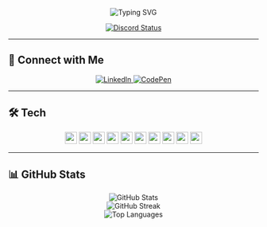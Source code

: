 

<p align="center">
  <img src="https://readme-typing-svg.demolab.com?font=Fira+Code&size=24&pause=1000&color=ffffff&center=true&vCenter=true&width=435&lines=Hi%2C+I'm+Harikrishnan+%F0%9F%91%8B;Welcome+to+my+GitHub+profile!" alt="Typing SVG" />
</p>

<p align="center">
  <a href="https://github.com/hk-vk">
    <img src="https://lanyard-profile-readme.vercel.app/api/870688726525820988?theme=light&bg=ffffff&animated=true&hideDiscrim=true&borderRadius=30px&idleMessage=Probably%20doing%20something%20else..." alt="Discord Status"/>
  </a>
</p>

---

## 🔗 Connect with Me

<p align="center">
  <a href="https://linkedin.com/in/harikrishnanvk" target="_blank">
    <img src="https://img.shields.io/badge/LinkedIn-ffffff?style=for-the-badge&logo=linkedin&logoColor=000000" alt="LinkedIn">
  </a>
  <a href="https://codepen.io/harikrishnanvk" target="_blank">
    <img src="https://img.shields.io/badge/CodePen-ffffff?style=for-the-badge&logo=codepen&logoColor=000000" alt="CodePen">
  </a>
</p>

---

## 🛠️ Tech

<p align="center">
  <img src="https://img.shields.io/badge/-Git-ffffff?style=flat-square&logo=git&logoColor=000000" height="24"/>
  <img src="https://img.shields.io/badge/-Python-ffffff?style=flat-square&logo=python&logoColor=000000" height="24"/>
  <img src="https://img.shields.io/badge/-JavaScript-ffffff?style=flat-square&logo=javascript&logoColor=000000" height="24"/>
  <img src="https://img.shields.io/badge/-Java-ffffff?style=flat-square&logo=java&logoColor=000000" height="24"/>
  <img src="https://img.shields.io/badge/-HTML5-ffffff?style=flat-square&logo=html5&logoColor=000000" height="24"/>
  <img src="https://img.shields.io/badge/-CSS3-ffffff?style=flat-square&logo=css3&logoColor=000000" height="24"/>
  <img src="https://img.shields.io/badge/-Flask-ffffff?style=flat-square&logo=flask&logoColor=000000" height="24"/>
  <img src="https://img.shields.io/badge/-FastAPI-ffffff?style=flat-square&logo=fastapi&logoColor=000000" height="24"/>
  <img src="https://img.shields.io/badge/-Markdown-ffffff?style=flat-square&logo=markdown&logoColor=000000" height="24"/>
  <img src="https://img.shields.io/badge/-Google%20Cloud-ffffff?style=flat-square&logo=googlecloud&logoColor=000000" height="24"/>
</p>

---

## 📊 GitHub Stats

<p align="center">
  <img src="https://github-readme-stats.vercel.app/api?username=hk-vk&theme=default&hide_border=true&include_all_commits=true&count_private=true" alt="GitHub Stats">
  <br>
  <img src="https://github-readme-streak-stats.herokuapp.com/?user=hk-vk&theme=default&hide_border=true" alt="GitHub Streak">
  <br>
  <img src="https://github-readme-stats.vercel.app/api/top-langs/?username=hk-vk&theme=default&hide_border=true&include_all_commits=true&count_private=true&layout=compact" alt="Top Languages">
</p>

